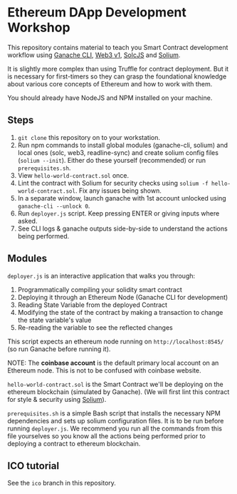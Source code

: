 # Ethereum DApp Development Workshop

This repository contains material to teach you Smart Contract development workflow using [Ganache CLI](https://github.com/trufflesuite/ganache-cli), [Web3 v1](https://github.com/ethereum/web3.js/), [SolcJS](https://github.com/ethereum/solc-js) and [Solium](https://github.com/duaraghav8/Solium).

It is slightly more complex than using Truffle for contract deployment. But it is necessary for first-timers so they can grasp the foundational knowledge about various core concepts of Ethereum and how to work with them.

You should already have NodeJS and NPM installed on your machine.

## Steps
1. `git clone` this repository on to your workstation.
2. Run npm commands to install global modules (ganache-cli, solium) and local ones (solc, web3, readline-sync) and create solium config files (`solium --init`). Either do these yourself (recommended) or run `prerequisites.sh`.
3. View `hello-world-contract.sol` once.
4. Lint the contract with Solium for security checks using `solium -f hello-world-contract.sol`. Fix any issues being shown.
5. In a separate window, launch ganache with 1st account unlocked using `ganache-cli --unlock 0`.
6. Run `deployer.js` script. Keep pressing ENTER or giving inputs where asked.
7. See CLI logs & ganache outputs side-by-side to understand the actions being performed.

## Modules

`deployer.js` is an interactive application that walks you through:

1. Programmatically compiling your solidity smart contract
2. Deploying it through an Ethereum Node (Ganache CLI for development)
3. Reading State Variable from the deployed Contract
4. Modifying the state of the contract by making a transaction to change the state variable's value
5. Re-reading the variable to see the reflected changes

This script expects an ethereum node running on `http://localhost:8545/` (so run Ganache before running it).

NOTE: The **coinbase account** is the default primary local account on an Ethereum node. This is not to be confused with coinbase website.


`hello-world-contract.sol` is the Smart Contract we'll be deploying on the ethereum blockchain (simulated by Ganache). (We will first lint this contract for style & security using [Solium](https://github.com/duaraghav8/Solium)).


`prerequisites.sh` is a simple Bash script that installs the necessary NPM dependencies and sets up solium configuration files. It is to be run before running `deployer.js`. We recommend you run all the commands from this file yourselves so you know all the actions being performed prior to deploying a contract to ethereum blockchain.

## ICO tutorial
See the `ico` branch in this repository.
